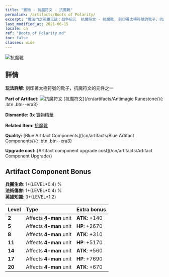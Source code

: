 ```yaml
---
title: "寶物 - 抗魔符文 - 抗魔靴"
permalink: /artifacts/Boots of Polarity/
excerpt: "魔法门之英雄无敌：战争纪元  抗魔符文 - 抗魔靴. 刻印著太極符號的靴子，抗魔符文的元件之一"
last_modified_at: 2021-06-15
locale: cn
ref: "Boots of Polarity.md"
toc: false
classes: wide
---
```


 ![抗魔靴](/images/t/artifact_40233.png)



## 詳情

 **玩法詳解:** 刻印著太極符號的靴子，抗魔符文的元件之一

 **Part of Artifact:** ![抗魔符文](/images/t/icon_artifact_23.png) [抗魔符文](/cn/artifacts/Antimagic Runestone/){: .btn .btn--era3}

 **Dismantle: 3x** [寶物精華](/cn/Items/con_905/)

 **Related Item**: [抗魔靴](/cn/Items/art_120/)

 **Quality:** [Blue Artifact Components](/cn/artifacts/Blue Artifact Components/){: .btn .btn--era3}

 **Upgrade cost:** [Artifact component upgrade cost](/cn/artifacts/Artifact Component Upgrade/)

## Artifact Component Bonus

  **兵團生命**: 1+(LEVEL\*0.4) %<br/>**法術傷害**: 1+(LEVEL\*0.4) %<br/>**英雄知識**: 3+(LEVEL\*1.2)

  |  Level  | Type |    Extra bonus  | 
  |:--------|:-----|:----------------| 
  | **2** | Affects **4-man** unit | **ATK**: +140 | 
  | **5** | Affects **4-man** unit | **HP**: +2670 | 
  | **8** | Affects **4-man** unit | **ATK**: +310 | 
  | **11** | Affects **4-man** unit | **HP**: +5170 | 
  | **14** | Affects **4-man** unit | **ATK**: +560 | 
  | **17** | Affects **4-man** unit | **HP**: +7690 | 
  | **20** | Affects **4-man** unit | **ATK**: +670 | 
